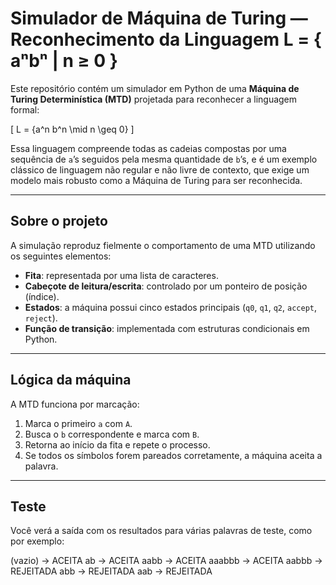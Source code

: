 # Simulador de Máquina de Turing — Reconhecimento da Linguagem L = { aⁿbⁿ | n ≥ 0 }

Este repositório contém um simulador em Python de uma **Máquina de Turing Determinística (MTD)** projetada para reconhecer a linguagem formal:

\[
L = \{a^n b^n \mid n \geq 0\}
\]

Essa linguagem compreende todas as cadeias compostas por uma sequência de `a`’s seguidos pela mesma quantidade de `b`’s, e é um exemplo clássico de linguagem não regular e não livre de contexto, que exige um modelo mais robusto como a Máquina de Turing para ser reconhecida.

---

## Sobre o projeto

A simulação reproduz fielmente o comportamento de uma MTD utilizando os seguintes elementos:

- **Fita**: representada por uma lista de caracteres.
- **Cabeçote de leitura/escrita**: controlado por um ponteiro de posição (índice).
- **Estados**: a máquina possui cinco estados principais (`q0`, `q1`, `q2`, `accept`, `reject`).
- **Função de transição**: implementada com estruturas condicionais em Python.

---

## Lógica da máquina

A MTD funciona por marcação:

1. Marca o primeiro `a` com `A`.
2. Busca o `b` correspondente e marca com `B`.
3. Retorna ao início da fita e repete o processo.
4. Se todos os símbolos forem pareados corretamente, a máquina aceita a palavra.

---

## Teste
 Você verá a saída com os resultados para várias palavras de teste, como por exemplo:


(vazio)         → ACEITA
ab              → ACEITA
aabb            → ACEITA
aaabbb          → ACEITA
aabbb           → REJEITADA
abb             → REJEITADA
aab             → REJEITADA
